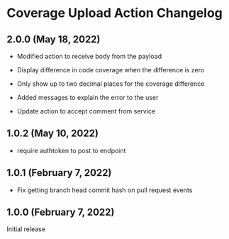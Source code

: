 # Coverage Upload Action Changelog

## 2.0.0 (May 18, 2022)

- Modified action to receive body from the payload

- Display difference in code coverage when the difference is zero
- Only show up to two decimal places for the coverage difference
- Added messages to explain the error to the user
- Update action to accept comment from service

## 1.0.2 (May 10, 2022)

- require authtoken to post to endpoint

## 1.0.1 (February 7, 2022)

- Fix getting branch head commit hash on pull request events

## 1.0.0 (February 7, 2022)

Initial release

